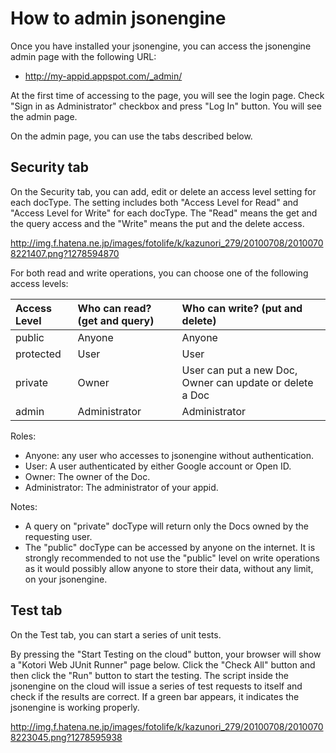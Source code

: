 # How to admin jsonengine #

Once you have installed your jsonengine, you can access the jsonengine admin page with the following URL:

  * http://my-appid.appspot.com/_admin/

At the first time of accessing to the page, you will see the login page. Check "Sign in as Administrator" checkbox and press "Log In" button. You will see the admin page.

On the admin page, you can use the tabs described below.

## Security tab ##

On the Security tab, you can add, edit or delete an access level setting for each docType. The setting includes both "Access Level for Read" and "Access Level for Write" for each docType. The "Read" means the get and the query access and the "Write" means the put and the delete access.

http://img.f.hatena.ne.jp/images/fotolife/k/kazunori_279/20100708/20100708221407.png?1278594870

For both read and write operations, you can choose one of the following access levels:

| Access Level | Who can read? (get and query) | Who can write? (put and delete) |
|:-------------|:------------------------------|:--------------------------------|
| public       |  Anyone                       | Anyone                          |
| protected    | User                          | User                            |
| private      | Owner                         | User can put a new Doc, Owner can update or delete a Doc |
| admin        | Administrator                 | Administrator                   |

Roles:

  * Anyone: any user who accesses to jsonengine without authentication.
  * User: A user authenticated by either Google account or Open ID.
  * Owner: The owner of the Doc.
  * Administrator: The administrator of your appid.

Notes:

  * A query on "private" docType will return only the Docs owned by the requesting user.
  * The "public" docType can be accessed by anyone on the internet. It is strongly recommended to not use the "public" level on write operations as it would possibly allow anyone to store their data, without any limit, on your jsonengine.

## Test tab ##

On the Test tab, you can start a series of unit tests.

By pressing the "Start Testing on the cloud" button, your browser will show a "Kotori Web JUnit Runner" page below. Click the "Check All" button and then click the "Run" button to start the testing. The script inside the jsonengine on the cloud will issue a series of test requests to itself and check if the results are correct. If a green bar appears, it indicates the jsonengine is working properly.

http://img.f.hatena.ne.jp/images/fotolife/k/kazunori_279/20100708/20100708223045.png?1278595938